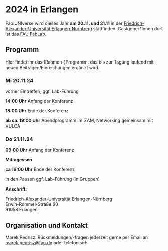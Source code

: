 # 2024 in Erlangen

Fab:UNIverse wird dieses Jahr **am 20.11. und 21.11** in der [Friedrich-Alexander-Universität Erlangen-Nürnberg](https://www.fau.de/) stattfinden. Gastgeber\*Innen dort ist das [FAU FabLab](https://fablab.fau.de/).

## Programm

Hier findet ihr das (Rahmen-)Programm, das bis zur Tagung laufend mit neuen Beiträgen/Einreichungen ergänzt wird.

### Mi 20.11.24

vorher Eintreffen, ggf. Lab-Führung

**14:00 Uhr** Anfang der Konferenz

**18:00 Uhr** Ende der Konferenz

**ab ca. 19:00 Uhr** Abendprogramm im ZAM, Networking gemeinsam mit VULCA


### Do 21.11.24

**09:00 Uhr** Anfang der Konferenz

**Mittagessen**

**ca 16:00 Uhr** Ende der Konferenz

in den Pausen ggf. Lab-Führung (in Gruppen)   

**Anschrift:**

Friedrich-Alexander-Universität Erlangen-Nürnberg  
Erwin-Rommel-Straße 60  
91058 Erlangen  

## Organisation und Kontakt
 
Marek Pedrisz. Rückmeldungen/-fragen jederzeit gerne per Email an [marek.pedrisz@fau.de](mailto:marek.pedrisz@fau.de) oder telefonisch.

